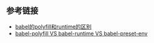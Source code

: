 ## 参考链接
- [babel的polyfill和runtime的区别](https://segmentfault.com/q/1010000005596587?from=singlemessage&isappinstalled=1)
- [babel-polyfill VS babel-runtime VS babel-preset-env](https://juejin.im/post/5aefe0a6f265da0b9e64fa54)
